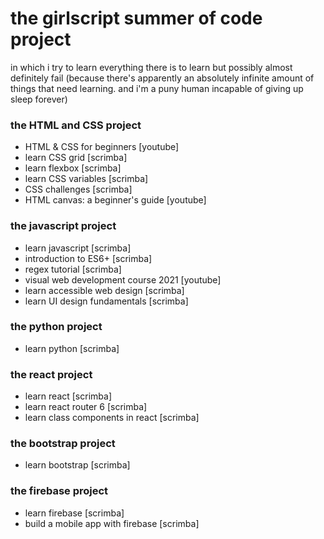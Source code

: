 # the girlscript summer of code project

in which i try to learn everything there is to learn but possibly almost definitely fail (because there's apparently an absolutely infinite amount of things that need learning. and i'm a puny human incapable of giving up sleep forever)

### the HTML and CSS project
* HTML & CSS for beginners [youtube]
* learn CSS grid [scrimba]
* learn flexbox [scrimba]
* learn CSS variables [scrimba]
* CSS challenges [scrimba]
* HTML canvas: a beginner's guide [youtube]

### the javascript project
* learn javascript [scrimba]
* introduction to ES6+ [scrimba]
* regex tutorial [scrimba]
* visual web development course 2021 [youtube]
* learn accessible web design [scrimba]
* learn UI design fundamentals [scrimba]

### the python project
* learn python [scrimba]

### the react project
* learn react [scrimba]
* learn react router 6 [scrimba]
* learn class components in react [scrimba]

### the bootstrap project
* learn bootstrap [scrimba]

### the firebase project
* learn firebase [scrimba]
* build a mobile app with firebase [scrimba]